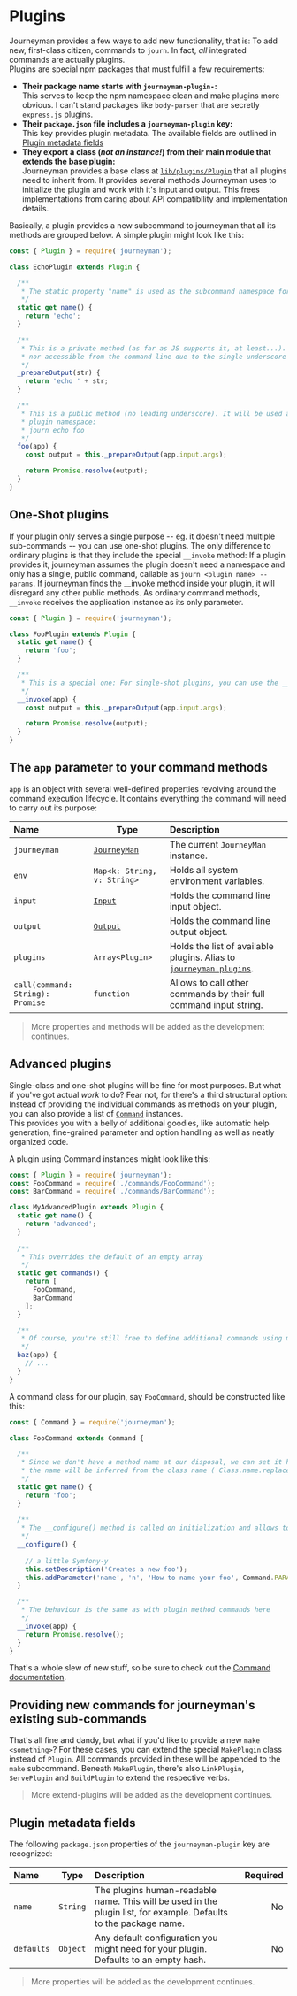 # Plugins
Journeyman provides a few ways to add new functionality, that is: To add new, first-class citizen, commands to `journ`. In fact, *all* integrated commands are actually plugins.  
Plugins are special npm packages that must fulfill a few requirements:

 - **Their package name starts with `journeyman-plugin-`:**  
   This serves to keep the npm namespace clean and make plugins more obvious. I can't stand packages like `body-parser` that are secretly `express.js` plugins.
 - **Their `package.json` file includes a `journeyman-plugin` key:**  
   This key provides plugin metadata. The available fields are outlined in [Plugin metadata fields](#plugin-metadata-fields)
 - **They export a class (*not an instance!*) from their main module that extends the base plugin:**  
   Journeyman provides a base class at [`lib/plugins/Plugin`](./lib/Plugins/Plugin.js) that all plugins need to inherit from. It provides several methods Journeyman uses to initialize the plugin and work with it's input and output. This frees implementations from caring about API compatibility and implementation details.

Basically, a plugin provides a new subcommand to journeyman that all its methods are grouped below. A simple plugin might look like this:

```js
const { Plugin } = require('journeyman');

class EchoPlugin extends Plugin {

  /**
   * The static property "name" is used as the subcommand namespace for your plugin
   */
  static get name() {
    return 'echo';
  }

  /**
   * This is a private method (as far as JS supports it, at least...). It will *not* be visible 
   * nor accessible from the command line due to the single underscore prefix.
   */
  _prepareOutput(str) {
    return 'echo ' + str;
  }

  /**
   * This is a public method (no leading underscore). It will be used as a publicly visible command below your
   * plugin namespace:
   * journ echo foo
   */
  foo(app) {
    const output = this._prepareOutput(app.input.args);

    return Promise.resolve(output);
  }
}
```

## One-Shot plugins
If your plugin only serves a single purpose -- eg. it doesn't need multiple sub-commands -- you can use one-shot plugins. The only difference to ordinary plugins is that they include the special `__invoke` method: If a plugin provides it, journeyman assumes the plugin doesn't need a namespace and only has a single, public command, callable as `journ <plugin name> --params`. If journeyman finds the \_\_invoke method  inside your plugin, it will disregard any other public methods. As ordinary command methods, `__invoke` receives the application instance as its only parameter.

```js
const { Plugin } = require('journeyman');

class FooPlugin extends Plugin {
  static get name() {
    return 'foo';
  }

  /**
   * This is a special one: For single-shot plugins, you can use the __invoke method. 
   */
  __invoke(app) {
    const output = this._prepareOutput(app.input.args);

    return Promise.resolve(output);
  }
}
```

## The `app` parameter to your command methods
`app` is an object with several well-defined properties revolving around the command execution lifecycle. It contains everything the command will need to carry out its purpose:

| Name                             | Type                                | Description                             |
|:---------------------------------|-------------------------------------|:----------------------------------------|
| `journeyman`                     | [`JourneyMan`](./lib/JourneyMan.js) | The current `JourneyMan` instance.      |
| `env`                            | `Map<k: String, v: String>`         | Holds all system environment variables. |
| `input`                          | [`Input`](./lib/Console/Input.js)       | Holds the command line input object.    |
| `output`                         | [`Output`](./lib/Console/Output.js)     | Holds the command line output object.   |
| `plugins`                        | `Array<Plugin>`                     | Holds the list of available plugins. Alias to [`journeyman.plugins`](./lib/JourneyMan.js). |
| `call(command: String): Promise` | `function`                          | Allows to call other commands by their full command input string. |

> More properties and methods will be added as the development continues.

## Advanced plugins
Single-class and one-shot plugins will be fine for most purposes. But what if you've got actual *work* to do? Fear not, for there's a third structural option: Instead of providing the individual commands as methods on your plugin, you can also provide a list of [`Command`](./lib/Console/Command.js) instances.  
This provides you with a belly of additional goodies, like automatic help generation, fine-grained parameter and option handling as well as neatly organized code.

A plugin using Command instances might look like this:

```js
const { Plugin } = require('journeyman');
const FooCommand = require('./commands/FooCommand');
const BarCommand = require('./commands/BarCommand');

class MyAdvancedPlugin extends Plugin {
  static get name() {
    return 'advanced';
  }
  
  /**
   * This overrides the default of an empty array
   */
  static get commands() {
    return [
      FooCommand,
      BarCommand
    ];
  }

  /**
   * Of course, you're still free to define additional commands using methods
   */
  baz(app) {
    // ...
  }
} 
```

A command class for our plugin, say `FooCommand`, should be constructed like this:

```js
const { Command } = require('journeyman');

class FooCommand extends Command {

  /**
   * Since we don't have a method name at our disposal, we can set it here. If omitted, 
   * the name will be inferred from the class name ( Class.name.replace('Command', '').toLowerCase() )
   */
  static get name() {
    return 'foo';
  }
  
  /**
   * The __configure() method is called on initialization and allows to configure the command (duh)
   */
  __configure() {
  
    // a little Symfony-y
    this.setDescription('Creates a new foo');
    this.addParameter('name', 'n', 'How to name your foo', Command.PARAM_TYPE_STRING);
  }

  /**
   * The behaviour is the same as with plugin method commands here
   */
  __invoke(app) {
    return Promise.resolve();
  }
}
```

That's a whole slew of new stuff, so be sure to check out the [Command documentation](#commands).

## Providing new commands for journeyman's existing sub-commands
That's all fine and dandy, but what if you'd like to provide a new `make <something>`? For these cases, you can extend the special `MakePlugin` class instead of `Plugin`. All commands provided in these will be appended to the `make` subcommand. Beneath `MakePlugin`, there's also `LinkPlugin`, `ServePlugin` and `BuildPlugin` to extend the respective verbs.

> More extend-plugins will be added as the development continues.

## Plugin metadata fields
The following `package.json` properties of the `journeyman-plugin` key are recognized:

| Name       | Type     | Description | Required |
|:-----------|----------|:------------|---------:|
| `name`     | `String` | The plugins human-readable name. This will be used in the plugin list, for example. Defaults to the package name. | No |
| `defaults` | `Object` | Any default configuration you might need for your plugin. Defaults to an empty hash. | No |

> More properties will be added as the development continues.
